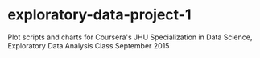 # exploratory-data-project-1
Plot scripts and charts for Coursera's JHU Specialization in Data Science, Exploratory Data Analysis Class September 2015
